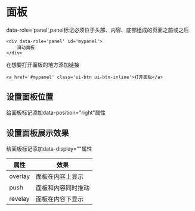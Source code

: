 # 面板
data-role='panel',panel标记必须位于头部、内容、底部组成的页面之前或之后

```
<div data-role='panel' id='mypanel'>
    滑动面板
</div>
```
在想要打开面板的地方添加链接

```
<a href='#mypanel' class='ui-btn ui-btn-inline'>打开面板</a>
```
## 设置面板位置
给面板标记添加data-position="right"属性
## 设置面板展示效果
给面板标记添加data-display=""属性

属性 | 效果
---|---
overlay | 面板在内容上显示
push | 面板和内容同时推动
revelay | 面板在内容下显示



